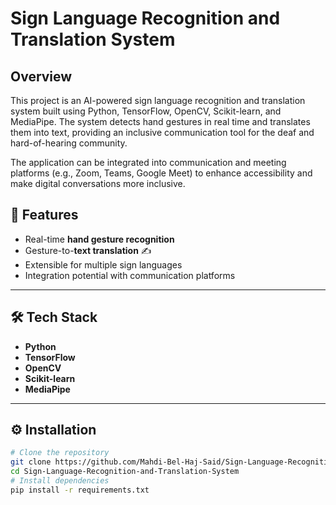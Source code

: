 #  Sign Language Recognition and Translation System
## Overview 
This project is an AI-powered sign language recognition and translation system built using Python, TensorFlow, OpenCV, Scikit-learn, and MediaPipe.
The system detects hand gestures in real time and translates them into text, providing an inclusive communication tool for the deaf and hard-of-hearing community.

The application can be integrated into communication and meeting platforms (e.g., Zoom, Teams, Google Meet) to enhance accessibility and make digital conversations more inclusive.
## 🚀 Features
- Real-time **hand gesture recognition**   
- Gesture-to-**text translation** ✍️ 
- Extensible for multiple sign languages 
- Integration potential with communication platforms   

---

## 🛠️ Tech Stack
- **Python**  
- **TensorFlow**  
- **OpenCV**  
- **Scikit-learn**  
- **MediaPipe**

---

## ⚙️ Installation
```bash
# Clone the repository
git clone https://github.com/Mahdi-Bel-Haj-Said/Sign-Language-Recognition-and-Translation-System.git
cd Sign-Language-Recognition-and-Translation-System
# Install dependencies
pip install -r requirements.txt

